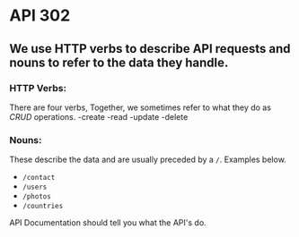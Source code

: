 # API 302
## We use HTTP verbs to describe API requests and nouns to refer to the data they handle.

### HTTP Verbs:
There are four verbs, Together, we sometimes refer to what they do as *CRUD* operations.
-create
-read
-update
-delete

### Nouns:
These describe the data and are usually preceded by a `/`. Examples below.
- `/contact`
- `/users`
- `/photos`
- `/countries`

API Documentation should tell you what the API's do.


